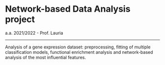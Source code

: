 # Network-based Data Analysis project
a.a. 2021/2022 - Prof. Lauria

***

Analysis of a gene expression dataset: preprocessing, fitting of multiple classification models, functional enrichment analysis and network-based analysis of the most influential features.
